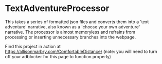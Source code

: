 # TextAdventureProcessor

This takes a series of formatted json files and converts them into a 'text adventure' narrative, also known as a 'choose your own adventure' narrative. The processor is almost memoryless and refrains from processing or inserting unnecessary branches into the webpage.

Find this project in action at https://allisonmarbry.com/ComfortableDistance/ (note: you will need to turn off your adblocker for this page to function properly)

